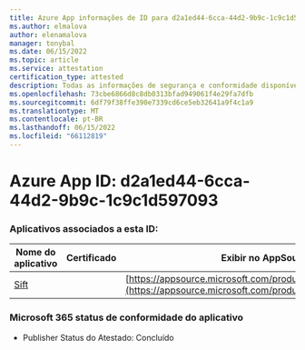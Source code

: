 ```yaml
---
title: Azure App informações de ID para d2a1ed44-6cca-44d2-9b9c-1c9c1d597093
ms.author: elmalova
author: elenamalova
manager: tonybal
ms.date: 06/15/2022
ms.topic: article
ms.service: attestation
certification_type: attested
description: Todas as informações de segurança e conformidade disponíveis para d2a1ed44-6cca-44d2-9b9c-1c9c1d597093.
ms.openlocfilehash: 73cbe6866d8c8db0313bfad949061f4e29fa7dfb
ms.sourcegitcommit: 6df79f38ffe390e7339cd6ce5eb32641a9f4c1a9
ms.translationtype: MT
ms.contentlocale: pt-BR
ms.lasthandoff: 06/15/2022
ms.locfileid: "66112819"
---
```

# <a name="azure-app-id-d2a1ed44-6cca-44d2-9b9c-1c9c1d597093"></a>Azure App ID: d2a1ed44-6cca-44d2-9b9c-1c9c1d597093


### <a name="apps-associated-with-this-id"></a>Aplicativos associados a esta ID:
| **Nome do aplicativo** | **Certificado** | **Exibir no AppSource** |
|--------------|---------------|-----------------------|
| [Sift](../forward/WA200002545.md) |  | [https://appsource.microsoft.com/product/office/WA200002545](https://appsource.microsoft.com/product/office/WA200002545) |

### <a name="microsoft-365-app-compliance-status"></a>Microsoft 365 status de conformidade do aplicativo
- Publisher Status do Atestado: Concluído
